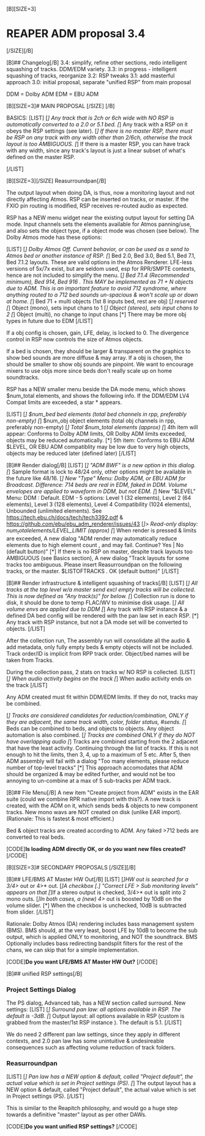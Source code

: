[B][SIZE=3]
# REAPER ADM proposal 3.4
[/SIZE][/B]

[B]## Changelog[/B]
3.4: simplify, refine other sections, redo intelligent squashing of tracks. DDM/EDM variety.
3.3: in progress - intelligent squashing of tracks, reorganize
3.2: RSP tweaks
3.1: add masterful approach
3.0: initial proposal, separate "unified RSP" from main proposal

DDM = Dolby ADM
EDM = EBU ADM

[B][SIZE=3]# MAIN PROPOSAL [/SIZE]
[/B] 

BASICS:
[LIST]
[*] Any track that is 2ch or 6ch wide with NO RSP is automatically converted to a 2.0 or 5.1 bed.
[*] Any track with a RSP on it obeys the RSP settings (see later).
[*] If there is no master RSP, there must be RSP on any track with any width other than 2/6ch, otherwise the track layout is too AMBIGUOUS.
[*] If there is a master RSP, you can have track with any width, since any track's layout is just a linear subset of what's defined on the master RSP.

[/LIST]

[B][SIZE=3][/SIZE]
Reasurroundpan[/B] 

The output layout when doing DA, is thus, now a monitoring layout and not directly affecting Atmos. RSP can be inserted on tracks, or master. If the FXIO pin routing is modified, RSP receives re-routed audio as expected.

RSP has a NEW menu widget near the existing output layout for setting DA mode. Input channels sets the elements available for Atmos panning/use, and also sets the object type, if a object mode was chosen (see below). The Dolby Atmos mode has these options:

[LIST]
[*] Dolby Atmos Off. Current behavior, or can be used as a send to Atmos bed or another instance of RSP.
[*] Bed 2.0, Bed 3.0, Bed 5.1, Bed 7.1, Bed 7.1.2 layouts. These are valid options in the Atmos Renderer. LFE-less versions of 5x/7x exist, but are seldom used, esp for RPR/SMPTE contexts, hence are not included to simplify the menu.
[*] Bed 7.1.4 (Recommended minimum), Bed 914, Bed 916 . This MAY be implemented as 71 + N objects due to ADM. This is an important feature to avoid 712 syndrome, where anything routed to a 712 bed sounds un-spacious & won't scale up or down at home.
[*] Bed 71 + multi objects (1st 8 inputs bed, rest are obj)
[*] reserved 
[*] Object (mono), sets input chans to 1
[*] Object (stereo), sets input chans to 2
[*] Object (multi), no change to input chans 
[*] There may be more obj types in future due to EDM 
[/LIST]

If a obj config is chosen, gain, LFE, delay, is locked to 0. The divergence control in RSP now controls the size of Atmos objects.

If a bed is chosen, they should be larger & transparent on the graphics to show bed sounds are more diffuse & may array. If a obj is chosen, the should be smaller to show obj sounds are pinpoint. We want to encourage mixers to use objs more since beds don't really scale up on home soundtracks. 

RSP has a NEW smaller menu beside the DA mode menu, which shows $num_total elements, and shows the following info. If the DDM/EDM LV4 Compat limits are exceeded, a star * appears.

[LIST]
[*] $num_bed bed elements (total bed channels in rpp, preferably non-empty)
[*] $num_obj object elements (total obj channels in rpp, preferably non-empty)
[*] Total $num_total elements (approx)
[*] 4th item will appear: Conforms to Dolby ADM limits, OR Dolby ADM limits exceeded, objects may be reduced automatically.
[*] 5th item: Conforms to EBU ADM $LEVEL, OR EBU ADM compatiblity may be low due to very high objects, objects may be reduced later (defined later)
[/LIST]

[B]## Render dialog[/B]
[LIST]
[*] "ADM BWF" is a new option in this dialog.
[*] Sample format is lock to 48/24 only, other options might be available in the future like 48/16.
[*] New "Type" Menu: Dolby ADM, or EBU ADM for Broadcast. Difference: 714 beds are real in EDM, faked in DDM. Volume envelopes are applied to waveform in DDM, but not EDM.
[*] New "$LEVEL" Menu: DDM : Default. EDM - 5 options: Level 1 (32 elements),  Level 2 (64 elements),  Level 3 (128 elements),  Level 4 Compatibility  (1024 elements), Unbounded (unlimited elements). See https://tech.ebu.ch/docs/tech/tech3392.pdf &  https://github.com/ebu/ebu_adm_renderer/issues/43
[*]> Read-only display: $num_total elements/$LEVEL_LIMIT (approx)
[*] When render is pressed & limits are exceeded, A new dialog "ADM render may automatically reduce elements due to high element count , and may fail. Continue? Yes | No (default button)"
[*] If there is no RSP on master, despite track layouts too AMBIGUOUS (see Basics section), A new dialog "Track layouts for some tracks too ambiguous. Please insert Reasurroundpan on the following tracks, or the master. $LISTOFTRACKS . OK (default button)"
[/LIST]

[B]## Render infrastructure & intelligent squashing of tracks[/B]
[LIST]
[*] All tracks at the top level w/a master send excl empty tracks will be collected. This is now defined as "Any track(s)" for below.
[*] Collection run is done to disk, it should be done to temp FLAC/WV to minimise disk usage.
[*] All volume envs are applied due to DDM
[*] Any track with RSP instance & a defined DA bed config will be rendered with the pan law set in each RSP.
[*] Any track with RSP instance, but not a DA mode set will be converted to objects.
[/LIST]

After the collection run, The assembly run will consolidate all the audio & add metadata, only fully empty beds & empty objects will not be included. Track order/ID is implicit from RPP track order. Object/bed names will be taken from Tracks.

During the collection pass, 2 stats on tracks w/ NO RSP is collected.
[LIST]
[*] When audio activity begins on the track
[*] When audio activity ends on the track
[/LIST]

Any ADM created must fit within DDM/EDM limits. If they do not, tracks may be combined.

[*] Tracks are considered candidates for reduction/combination, ONLY if they are adjacent, the same track width, color, folder status, #sends. 
[*] Beds can be combined to beds, and objects to objects. Any object automation is also combined.
[*] Tracks are combined ONLY if they do NOT have overlapping audio
[*] Tracks are combined starting from the 2 adjacent that have the least activity. Continuing through the list of tracks. If this is not enough to hit the limits, then 3, 4, up to a maximum of 5 etc. After 5, then ADM assembly will fail with a dialog "Too many elements, please reduce number of top-level tracks"
[*] This approach accomodates that ADM should be organized & may be edited further, and would not be too annoying to un-combine at a max of 5 sub-tracks per ADM track.

[B]## File Menu[/B]
A new item "Create project from ADM" exists in the EAR suite (could we combine RPR native import with this?). A new track is created, with the ADM on it, which sends beds & objects to new component tracks. New mono wavs are NOT created on disk (unlike EAR import). (Rationale: This is fastest & most efficient.)

Bed & object tracks are created according to ADM. Any faked >712 beds are converted to real beds.

[CODE]**Is loading ADM directly OK, or do you want new files created?** [/CODE]

[B][SIZE=3]# SECONDARY PROPOSALS [/SIZE][/B] 

[B]## LFE/BMS AT Master HW Out[/B]
[LIST]
[*]HW out is searched for a 3/4>* out or 4>* out.
[*]A checkbox [.] "Correct LFE > Sub monitoring levels" appears on that 
[*]If a stereo output is checked, 3/4>* out is split into 2 mono outs.
[*]In both cases, a (new) 4>* out is boosted by 10dB on the volume slider.
[*] When the checkbox is unchecked, 10dB is subtracted from slider.
[/LIST]

Rationale: Dolby Atmos (DA) rendering includes bass management system (BMS). BMS should, at the very least, boost LFE by 10dB to become the sub output, which is applied ONLY to monitoring, and NOT the soundtrack. BMS Optionally includes bass redirecting bandsplit filters for the rest of the chans, we can skip that for a simple implementation.

[CODE]**Do you want LFE/BMS AT Master HW Out?** [/CODE]

[B]## unified RSP settings[/B]

### Project Settings Dialog
The PS dialog, Advanced tab, has a NEW section called surround. New settings:
[LIST]
[*] Surround pan law: all options available in RSP. The default is -3dB.
[*] Output layout: all options available in RSP (custom is grabbed from the master/1st RSP instance ). The default is 5.1.
[/LIST]

We do need 2 different pan law settings, since they apply in different contexts, and 2.0 pan law has some unintuitive & undesireable consequences such as affecting volume reduction of track folders.

### Reasurroundpan
[LIST]
[*] Pan law has a NEW option & default, called "Project default", the actual value which is set in Project settings (PS). 
[*] The output layout has a NEW option & default, called "Project default", the actual value which is set in Project settings (PS).
[/LIST]

This is similar to the Reapitch philosophy, and would go a huge step towards a definitive "master" layout as per other DAWs. 

[CODE]**Do you want unified RSP settings?** [/CODE]
